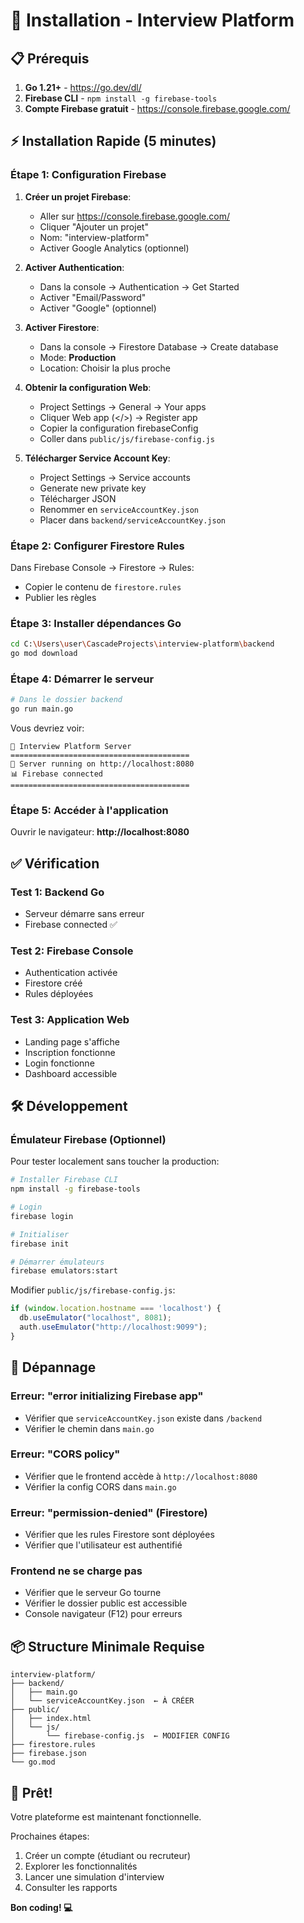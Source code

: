 # 🚀 Installation - Interview Platform

## 📋 Prérequis

1. **Go 1.21+** - https://go.dev/dl/
2. **Firebase CLI** - `npm install -g firebase-tools`
3. **Compte Firebase gratuit** - https://console.firebase.google.com/

## ⚡ Installation Rapide (5 minutes)

### Étape 1: Configuration Firebase

1. **Créer un projet Firebase**:
   - Aller sur https://console.firebase.google.com/
   - Cliquer "Ajouter un projet"
   - Nom: "interview-platform" 
   - Activer Google Analytics (optionnel)

2. **Activer Authentication**:
   - Dans la console → Authentication → Get Started
   - Activer "Email/Password"
   - Activer "Google" (optionnel)

3. **Activer Firestore**:
   - Dans la console → Firestore Database → Create database
   - Mode: **Production**
   - Location: Choisir la plus proche

4. **Obtenir la configuration Web**:
   - Project Settings → General → Your apps
   - Cliquer Web app (</>) → Register app
   - Copier la configuration firebaseConfig
   - Coller dans `public/js/firebase-config.js`

5. **Télécharger Service Account Key**:
   - Project Settings → Service accounts
   - Generate new private key
   - Télécharger JSON
   - Renommer en `serviceAccountKey.json`
   - Placer dans `backend/serviceAccountKey.json`

### Étape 2: Configurer Firestore Rules

Dans Firebase Console → Firestore → Rules:
- Copier le contenu de `firestore.rules`
- Publier les règles

### Étape 3: Installer dépendances Go

```bash
cd C:\Users\user\CascadeProjects\interview-platform\backend
go mod download
```

### Étape 4: Démarrer le serveur

```bash
# Dans le dossier backend
go run main.go
```

Vous devriez voir:
```
🎯 Interview Platform Server
========================================
🚀 Server running on http://localhost:8080
📊 Firebase connected
========================================
```

### Étape 5: Accéder à l'application

Ouvrir le navigateur: **http://localhost:8080**

## ✅ Vérification

### Test 1: Backend Go
- Serveur démarre sans erreur
- Firebase connected ✅

### Test 2: Firebase Console
- Authentication activée
- Firestore créé
- Rules déployées

### Test 3: Application Web
- Landing page s'affiche
- Inscription fonctionne
- Login fonctionne
- Dashboard accessible

## 🛠️ Développement

### Émulateur Firebase (Optionnel)

Pour tester localement sans toucher la production:

```bash
# Installer Firebase CLI
npm install -g firebase-tools

# Login
firebase login

# Initialiser
firebase init

# Démarrer émulateurs
firebase emulators:start
```

Modifier `public/js/firebase-config.js`:
```javascript
if (window.location.hostname === 'localhost') {
  db.useEmulator("localhost", 8081);
  auth.useEmulator("http://localhost:9099");
}
```

## 🐛 Dépannage

### Erreur: "error initializing Firebase app"
- Vérifier que `serviceAccountKey.json` existe dans `/backend`
- Vérifier le chemin dans `main.go`

### Erreur: "CORS policy"
- Vérifier que le frontend accède à `http://localhost:8080`
- Vérifier la config CORS dans `main.go`

### Erreur: "permission-denied" (Firestore)
- Vérifier que les rules Firestore sont déployées
- Vérifier que l'utilisateur est authentifié

### Frontend ne se charge pas
- Vérifier que le serveur Go tourne
- Vérifier le dossier public est accessible
- Console navigateur (F12) pour erreurs

## 📦 Structure Minimale Requise

```
interview-platform/
├── backend/
│   ├── main.go
│   └── serviceAccountKey.json  ← À CRÉER
├── public/
│   ├── index.html
│   └── js/
│       └── firebase-config.js  ← MODIFIER CONFIG
├── firestore.rules
├── firebase.json
└── go.mod
```

## 🎉 Prêt!

Votre plateforme est maintenant fonctionnelle. 

Prochaines étapes:
1. Créer un compte (étudiant ou recruteur)
2. Explorer les fonctionnalités
3. Lancer une simulation d'interview
4. Consulter les rapports

**Bon coding! 💻**
